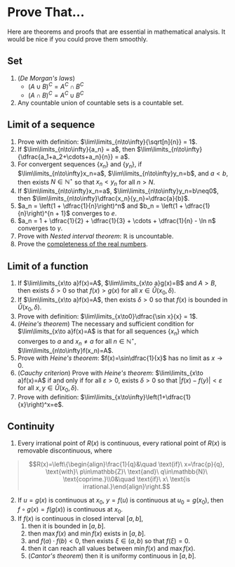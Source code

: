 # Prove That...

Here are theorems and proofs that are essential in mathematical analysis. It would be nice if you could prove them smoothly.

## Set

1. (*De Morgan's laws*)
    - $(A \cup B)^C = A^C \cap B^C$
    - $(A \cap B)^C = A^C \cup B^C$
2. Any countable union of countable sets is a countable set.

## Limit of a sequence

1. Prove with definition: $\lim\limits_{n\to\infty}{\sqrt[n]{n}} = 1$.
2. If $\lim\limits_{n\to\infty}{a_n} = a$, then $\lim\limits_{n\to\infty}{\dfrac{a_1+a_2+\cdots+a_n}{n}} = a$.
3. For convergent sequences $\{x_n\}$ and $\{y_n\}$, if $\lim\limits_{n\to\infty}x_n=a$, $\lim\limits_{n\to\infty}y_n=b$, and $a<b$, then exists $N\in\mathbb{N}^\star$ so that $x_n<y_n$ for all $n>N$.
4. If $\lim\limits_{n\to\infty}x_n=a$, $\lim\limits_{n\to\infty}y_n=b\neq0$, then $\lim\limits_{n\to\infty}\dfrac{x_n}{y_n}=\dfrac{a}{b}$.
5. $a_n = \left(1 + \dfrac{1}{n}\right)^n$ and $b_n = \left(1 + \dfrac{1}{n}\right)^{n + 1}$ converges to $e$.
6. $a_n = 1 + \dfrac{1}{2} + \dfrac{1}{3} + \cdots + \dfrac{1}{n} - \ln n$ converges to $\gamma$.
7. Prove with *Nested interval theorem*: $\mathbb{R}$ is uncountable.
8. Prove the [completeness of the real numbers](../completeness-of-real-numbers).

## Limit of a function

1. If $\lim\limits_{x\to a}f(x)=A$, $\lim\limits_{x\to a}g(x)=B$ and $A>B$, then exists $\delta>0$ so that $f(x)>g(x)$ for all $x\in\mathring{U}(x_0, \delta)$.
2. If $\lim\limits_{x\to a}f(x)=A$, then exists $\delta>0$ so that $f(x)$ is bounded in $\mathring{U}(x_0, \delta)$.
3. Prove with definition: $\lim\limits_{x\to0}\dfrac{\sin x}{x} = 1$.
4. (*Heine's theorem*) The necessary and sufficient condition for $\lim\limits_{x\to a}f(x)=A$ is that for all sequences $\{x_n\}$ which converges to $a$ and $x_n\neq a$ for all $n\in\mathbb{N}^\star$, $\lim\limits_{n\to\infty}f(x_n)=A$.
5. Prove with *Heine's theorem*: $f(x)=\sin\dfrac{1}{x}$ has no limit as $x\to0$.
6. (*Cauchy criterion*) Prove with *Heine's theorem*: $\lim\limits_{x\to a}f(x)=A$ if and only if for all $\varepsilon>0$, exists $\delta>0$ so that $|f(x)-f(y)|<\varepsilon$ for all $x,y\in\mathring{U}(x_0, \delta)$.
7. Prove with definition: $\lim\limits_{x\to\infty}\left(1+\dfrac{1}{x}\right)^x=e$.

## Continuity

1. Every irrational point of $R(x)$ is continuous, every rational point of $R(x)$ is removable discontinuous, where
> $$R(x)=\left\{\begin{align}\frac{1}{q}&\quad \text{if}\ x=\frac{p}{q}, \text{with}\ p\in\mathbb{Z}\ \text{and}\ q\in\mathbb{N}\ \text{coprime.}\\0&\quad \text{if}\ x\ \text{is irrational.}\end{align}\right.$$
2. If $u=g(x)$ is continuous at $x_0$, $y=f(u)$ is continuous at $u_0=g(x_0)$, then $f\circ g(x)=f(g(x))$ is continuous at $x_0$.
3. If $f(x)$ is continuous in closed interval $[a, b]$,
    1. then it is bounded in $[a, b]$.
    2. then $\max f(x)$ and $\min f(x)$ exists in $[a, b]$.
    3. and $f(a)\cdot f(b)<0$, then exists $\xi\in(a, b)$ so that $f(\xi)=0$.
    4. then it can reach all values between $\min f(x)$ and $\max f(x)$.
    5. (*Cantor's theorem*) then it is uniformy continuous in $[a, b]$.